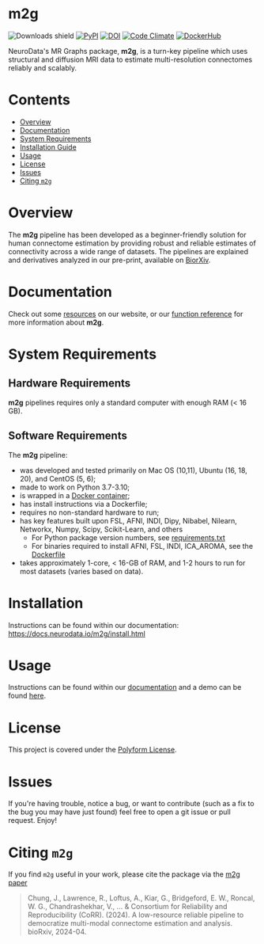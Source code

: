 # m2g

![Downloads shield](https://img.shields.io/pypi/dm/m2g.svg)
[![PyPI](https://img.shields.io/pypi/v/m2g.svg)](https://pypi.python.org/pypi/m2g)
[![DOI](https://zenodo.org/badge/DOI/10.5281/zenodo.595684.svg)](https://doi.org/10.5281/zenodo.595684)
[![Code Climate](https://codeclimate.com/github/neurodata/ndmg/badges/gpa.svg)](https://codeclimate.com/github/neurodata/ndmg)
[![DockerHub](https://img.shields.io/docker/pulls/neurodata/m2g.svg)](https://hub.docker.com/r/neurodata/m2g)

NeuroData's MR Graphs package, **m2g**, is a turn-key pipeline which uses structural and diffusion MRI data to estimate multi-resolution connectomes reliably and scalably.

# Contents

- [Overview](#overview)
- [Documentation](#documentation)
- [System Requirements](#system-requirements)
- [Installation Guide](#installation-guide)
- [Usage](#usage)
- [License](#license)
- [Issues](#issues)
- [Citing `m2g`](#citing-m2g)

# Overview

The **m2g** pipeline has been developed as a beginner-friendly solution for human connectome estimation by providing robust and reliable estimates of connectivity across a wide range of datasets. The pipelines are explained and derivatives analyzed in our pre-print, available on [BiorXiv](https://www.biorxiv.org/content/10.1101/2021.11.01.466686v1.full).

# Documentation

Check out some [resources](http://m2g.io) on our website, or our [function reference](https://ndmg.neurodata.io/) for more information about **m2g**.

# System Requirements

## Hardware Requirements

**m2g** pipelines requires only a standard computer with enough RAM (< 16 GB).

## Software Requirements

The **m2g** pipeline:

- was developed and tested primarily on Mac OS (10,11), Ubuntu (16, 18, 20), and CentOS (5, 6);
- made to work on Python 3.7-3.10;
- is wrapped in a [Docker container](https://hub.docker.com/r/neurodata/m2g);
- has install instructions via a Dockerfile;
- requires no non-standard hardware to run;
- has key features built upon FSL, AFNI, INDI, Dipy, Nibabel, Nilearn, Networkx, Numpy, Scipy, Scikit-Learn, and others
  - For Python package version numbers, see [requirements.txt](requirements.txt)
  - For binaries required to install AFNI, FSL, INDI, ICA_AROMA, see the [Dockerfile](Dockerfile)
- takes approximately 1-core, < 16-GB of RAM, and 1-2 hours to run for most datasets (varies based on data).

# Installation

Instructions can be found within our documentation: https://docs.neurodata.io/m2g/install.html

# Usage

Instructions can be found within our [documentation](https://docs.neurodata.io/m2g/usage.html) and a demo can be found [here](https://docs.neurodata.io/m2g/usage.html#demo).

# License

This project is covered under the [Polyform License](https://github.com/neurodata/m2g/blob/deploy/LICENSE).

# Issues

If you're having trouble, notice a bug, or want to contribute (such as a fix to the bug you may have just found) feel free to open a git issue or pull request. Enjoy!

# Citing `m2g`

If you find `m2g` useful in your work, please cite the package via the [m2g paper](https://www.biorxiv.org/content/10.1101/2021.11.01.466686)

> Chung, J., Lawrence, R., Loftus, A., Kiar, G., Bridgeford, E. W., Roncal, W. G., Chandrashekhar, V., ... & Consortium for Reliability and Reproducibility (CoRR). (2024). A low-resource reliable pipeline to democratize multi-modal connectome estimation and analysis. bioRxiv, 2024-04.
